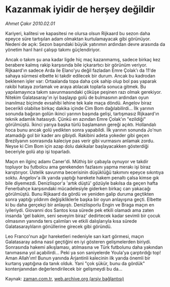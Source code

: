 # Kazanmak iyidir de herşey değildir

*Ahmet Çakır 2010.02.01*

<tr><td class="metin" colspan="2" style="padding-top: 20px; padding-left: 5px; ">Kariyeri, kalitesi ve kapasitesi ne olursa olsun Rijkaard bu sezon daha epeyce süre tartışılan adam olmaktan kurtulamayacak gibi görünüyor. Nedeni de açık: Sezon başındaki büyük yatırımın ardından devre arasında da yönetim harıl harıl çalışıp takımı güçlendiriyor.</td></tr><tr><td class="metin" colspan="2" style="padding-top: 20px; padding-left: 5px; "><p>Ancak o takım şu ana kadar ligde hiç maç kazanmamış, sadece birkaç kez berabere kalmış rakip karşısında bile içkarartıcı bir görünüm veriyor. Rijkaard'ın sadece Arda ile Elano'yu değil fazladan Emre Çolak'ı da 11'de sahaya sürmesi elbette ki takdir edilecek bir durum. Ancak bu kadrodan beklenen işler var: Ortaalanda topa daha çok sahip olup bol pas yaparak rakibi hataya zorlamak ve araya atılacak toplarla sonuca gitmek. Bu yapılamayınca takım savunmasındaki çöküşe peşinen razı olmak gerekiyor. Nitekim Galatasaray'ın iyi başlayıp golü de bulmasının ardından oyun inanılmaz biçimde evsahibi lehine tek kale maça döndü. Angelov biraz becerikli olabilse birkaç dakika içinde Cim Bom dağılabilirdi... İlk yarının sonunda bağıran golün ikinci yarının başında gelişi, tartışmasız Rijkaard'ın teknik adamlık hatasıydı. Çünkü en azından Emre Çolak'ın "ezildiği" görülmüştü. İkinci yarıya başka türlü başlamanın gereği açıktı. Hollandalı hoca bunu ancak golü yedikten sonra yapabildi. İlk yarının sonunda Jo'nun atamadığı gol bir kader anı gibiydi. Rakibini adeta yokeder gibi geçen Brezilyanın sonrasında kaleciye pas verir gibi vurmasını anlamak zordu. Neyse ki Cim Bom için azap dolu dakikalar başlayacakken gösterdiği beceriyle golü atıp işi toparladı.
<p> Maçın en ilginç adamı Caner'di. Müthiş bir çabayla oynuyor ve takdir topluyor bu futbolcu ama gerekenden fazlasını yapma merakı işi biraz karıştırıyor. Üstelik savunma becerisinin düşüklüğü takımını epeyce sıkıntıya soktu. Angelov'a ilk yarıda yaptığı harekete hakem penaltı çalsa kimse gık bile diyemezdi. Denizlispor'a 'artık düştü' gözüyle bakılsa da geçen hafta Fenerbahçe karşısındaki mücadelesiyle giderken birkaç can yakacağı görülmüştü. Bunu Rijkaard da gördü ve yeniden galip duruma geçtikten sonra yaptığı yıldırım değişikliklerle başka bir oyun anlayışına geçti. Elbette ki bu daha gerçekçi bir anlayıştı. Denizlisporlu Engin ve Braga maçın en iyileriydi. Giovanni dos Santos kısa sürede pek etkili olamadı ama zaten insanda 'gel bakim, seni seveyim biraz' dedirtecek kadar sevimli bir çocuk olmasının yanında ters çalımları ve etkili dalışlarıyla kısa sürede Galatasaraylıların gönüllerine girecek gibi göründü.
<p> Leo Franco'nun ağır hareketleri nedeniyle sarı kart görmesi, maçın Galatasaray adına nasıl geçtiğini en iyi gösteren gelişmelerden biriydi. Sonrasında hakemi alkışlaması, atılmasına ve Türk futbolunu daha yakından tanımasına yol açabilirdi... Peki ya son saniyelerde Youla'ya çarptırdığı top! Aman Allah'ım! Bunun yanında Arjantinli kalecinin ilk yarıda önemli bir kurtarış yaptığına da tanık olduk. Yani "çok şükür, bunu da gördük" kontenjanından değerlendirilecek bir gelişmeydi bu da... <br/></p></p></p></td></tr>

Kaynak: [zaman.com.tr](http://zaman.com.tr/yazar.do?yazino=946814), [web.archive.org (arşiv bağlantısı)](http://web.archive.org/web/20100217160305/http://www.zaman.com.tr:80/yazar.do?yazino=946814)
